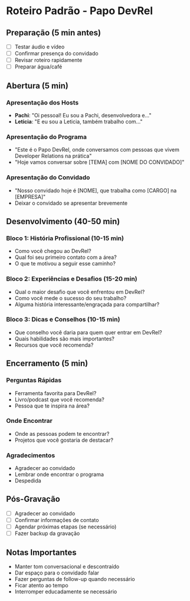 # Roteiro Padrão - Papo DevRel

## Preparação (5 min antes)

- [ ] Testar áudio e vídeo
- [ ] Confirmar presença do convidado
- [ ] Revisar roteiro rapidamente
- [ ] Preparar água/café

## Abertura (5 min)

### Apresentação dos Hosts

- **Pachi**: "Oi pessoal! Eu sou a Pachi, desenvolvedora e..."
- **Leticia**: "E eu sou a Leticia, também trabalho com..."

### Apresentação do Programa

- "Este é o Papo DevRel, onde conversamos com pessoas que vivem Developer Relations na prática"
- "Hoje vamos conversar sobre [TEMA] com [NOME DO CONVIDADO]"

### Apresentação do Convidado

- "Nosso convidado hoje é [NOME], que trabalha como [CARGO] na [EMPRESA]"
- Deixar o convidado se apresentar brevemente

## Desenvolvimento (40-50 min)

### Bloco 1: História Profissional (10-15 min)

- Como você chegou ao DevRel?
- Qual foi seu primeiro contato com a área?
- O que te motivou a seguir esse caminho?

### Bloco 2: Experiências e Desafios (15-20 min)

- Qual o maior desafio que você enfrentou em DevRel?
- Como você mede o sucesso do seu trabalho?
- Alguma história interessante/engraçada para compartilhar?

### Bloco 3: Dicas e Conselhos (10-15 min)

- Que conselho você daria para quem quer entrar em DevRel?
- Quais habilidades são mais importantes?
- Recursos que você recomenda?

## Encerramento (5 min)

### Perguntas Rápidas

- Ferramenta favorita para DevRel?
- Livro/podcast que você recomenda?
- Pessoa que te inspira na área?

### Onde Encontrar

- Onde as pessoas podem te encontrar?
- Projetos que você gostaria de destacar?

### Agradecimentos

- Agradecer ao convidado
- Lembrar onde encontrar o programa
- Despedida

## Pós-Gravação

- [ ] Agradecer ao convidado
- [ ] Confirmar informações de contato
- [ ] Agendar próximas etapas (se necessário)
- [ ] Fazer backup da gravação

## Notas Importantes

- Manter tom conversacional e descontraído
- Dar espaço para o convidado falar
- Fazer perguntas de follow-up quando necessário
- Ficar atento ao tempo
- Interromper educadamente se necessário
